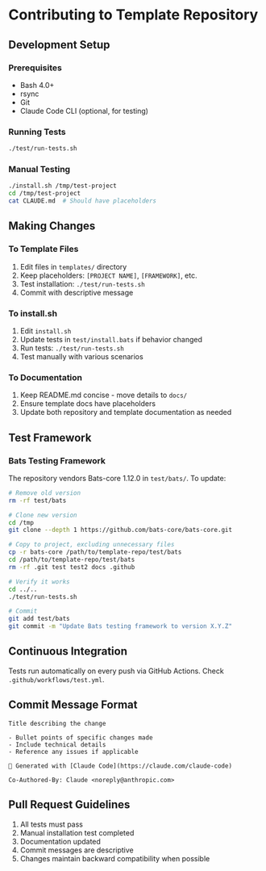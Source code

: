 # Contributing to Template Repository

## Development Setup

### Prerequisites
- Bash 4.0+
- rsync
- Git
- Claude Code CLI (optional, for testing)

### Running Tests

```bash
./test/run-tests.sh
```

### Manual Testing

```bash
./install.sh /tmp/test-project
cd /tmp/test-project
cat CLAUDE.md  # Should have placeholders
```

## Making Changes

### To Template Files

1. Edit files in `templates/` directory
2. Keep placeholders: `[PROJECT NAME]`, `[FRAMEWORK]`, etc.
3. Test installation: `./test/run-tests.sh`
4. Commit with descriptive message

### To install.sh

1. Edit `install.sh`
2. Update tests in `test/install.bats` if behavior changed
3. Run tests: `./test/run-tests.sh`
4. Test manually with various scenarios

### To Documentation

1. Keep README.md concise - move details to `docs/`
2. Ensure template docs have placeholders
3. Update both repository and template documentation as needed

## Test Framework

### Bats Testing Framework

The repository vendors Bats-core 1.12.0 in `test/bats/`. To update:

```bash
# Remove old version
rm -rf test/bats

# Clone new version
cd /tmp
git clone --depth 1 https://github.com/bats-core/bats-core.git

# Copy to project, excluding unnecessary files
cp -r bats-core /path/to/template-repo/test/bats
cd /path/to/template-repo/test/bats
rm -rf .git test test2 docs .github

# Verify it works
cd ../..
./test/run-tests.sh

# Commit
git add test/bats
git commit -m "Update Bats testing framework to version X.Y.Z"
```

## Continuous Integration

Tests run automatically on every push via GitHub Actions. Check `.github/workflows/test.yml`.

## Commit Message Format

```
Title describing the change

- Bullet points of specific changes made
- Include technical details
- Reference any issues if applicable

🤖 Generated with [Claude Code](https://claude.com/claude-code)

Co-Authored-By: Claude <noreply@anthropic.com>
```

## Pull Request Guidelines

1. All tests must pass
2. Manual installation test completed
3. Documentation updated
4. Commit messages are descriptive
5. Changes maintain backward compatibility when possible
